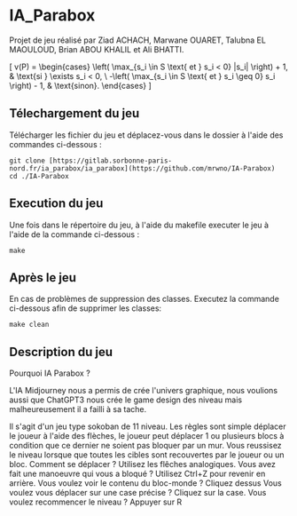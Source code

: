 # IA_Parabox

Projet de jeu réalisé par Ziad ACHACH, Marwane OUARET, Talubna EL MAOULOUD, Brian ABOU KHALIL et Ali BHATTI.

\[
v(P) =
\begin{cases}
\left( \max_{s_i \in S \text{ et } s_i < 0} |s_i| \right) + 1, & \text{si } \exists s_i < 0, \\
-\left( \max_{s_i \in S \text{ et } s_i \geq 0} s_i \right) - 1, & \text{sinon}.
\end{cases}
\]


## Télechargement du jeu

Télécharger les fichier du jeu et déplacez-vous dans le dossier à l'aide des commandes ci-dessous :

```
git clone [https://gitlab.sorbonne-paris-nord.fr/ia_parabox/ia_parabox](https://github.com/mrwno/IA-Parabox)
cd ./IA-Parabox
```


## Execution du jeu

Une fois dans le répertoire du jeu, à l'aide du makefile executer le jeu à l'aide de la commande ci-dessous :
```
make
```

## Après le jeu

En cas de problèmes de suppression des classes.
Executez la commande ci-dessous afin de supprimer les classes:
```
make clean
```

## Description du jeu

Pourquoi IA Parabox ?

L'IA Midjourney nous a permis de crée l'univers graphique, nous voulions aussi que ChatGPT3 nous crée le game design des niveau mais malheureusement il a failli à sa tache. 

Il s'agit d'un jeu type sokoban de 11 niveau. Les règles sont simple déplacer le joueur à l'aide des flèches, le joueur peut déplacer 1 ou plusieurs blocs à condition que ce dernier ne soient pas bloquer par un mur.
Vous reussisez le niveau lorsque que toutes les cibles sont recouvertes par le joueur ou un bloc.
Comment se déplacer ? Utilisez les flêches analogiques.
Vous avez fait une manoeuvre qui vous a bloqué ? Utilisez Ctrl+Z pour revenir en arrière.
Vous voulez voir le contenu du bloc-monde ? Cliquez dessus
Vous voulez vous déplacer sur une case précise ? Cliquez sur la case.
Vous voulez recommencer le niveau ? Appuyer sur R
